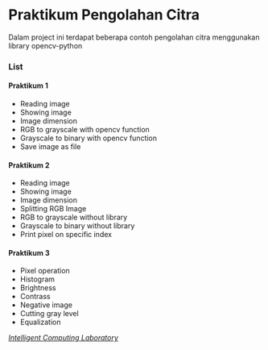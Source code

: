 # Praktikum Pengolahan Citra
Dalam project ini terdapat beberapa contoh pengolahan citra menggunakan library opencv-python

### List
#### Praktikum 1
- Reading image
- Showing image
- Image dimension
- RGB to grayscale with opencv function
- Grayscale to binary with opencv function
- Save image as file
#### Praktikum 2
- Reading image
- Showing image
- Image dimension
- Splitting RGB Image
- RGB to grayscale without library
- Grayscale to binary without library
- Print pixel on specific index
#### Praktikum 3
- Pixel operation
- Histogram
- Brightness
- Contrass
- Negative image
- Cutting gray level
- Equalization

[_Intelligent Computing Laboratory_](https://www.instagram.com/seic_itpln/)